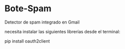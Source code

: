 # Bote-Spam
Detector de spam integrado en Gmail

necesita instalar las siguientes librerías desde el terminal:

pip install oauth2client
